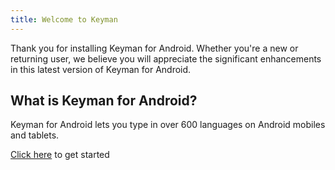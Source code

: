 ```yaml
---
title: Welcome to Keyman
---
```


Thank you for installing Keyman for Android. Whether you're a new or returning user, we believe you will appreciate the significant enhancements in this latest version of Keyman for Android.

## What is Keyman for Android?
Keyman for Android lets you type in over 600 languages on Android mobiles and tablets.

[Click here](../start) to get started

